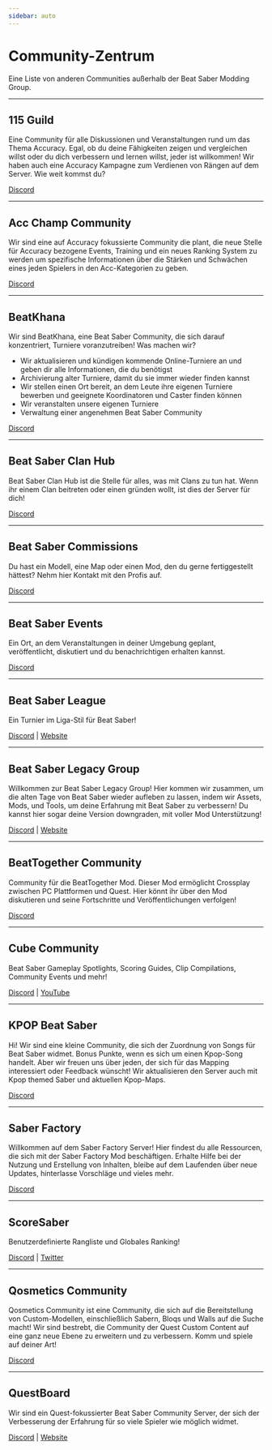 ```yaml
---
sidebar: auto
---
```


# Community-Zentrum
Eine Liste von anderen Communities außerhalb der Beat Saber Modding Group.

---

## 115 Guild
Eine Community für alle Diskussionen und Veranstaltungen rund um das Thema Accuracy. Egal, ob du deine Fähigkeiten zeigen und vergleichen willst oder du dich verbessern und lernen willst, jeder ist willkommen! Wir haben auch eine Accuracy Kampagne zum Verdienen von Rängen auf dem Server. Wie weit kommst du?

[Discord](https://discord.gg/j8m8cxr)

---

## Acc Champ Community
Wir sind eine auf Accuracy fokussierte Community die plant, die neue Stelle für Accuracy bezogene Events, Training und ein neues Ranking System zu werden um spezifische Informationen über die Stärken und Schwächen eines jeden Spielers in den Acc-Kategorien zu geben.

[Discord](https://discord.gg/zd8W4rr)

---

## BeatKhana
Wir sind BeatKhana, eine Beat Saber Community, die sich darauf konzentriert, Turniere voranzutreiben! Was machen wir?

* Wir aktualisieren und kündigen kommende Online-Turniere an und geben dir alle Informationen, die du benötigst
* Archivierung alter Turniere, damit du sie immer wieder finden kannst
* Wir stellen einen Ort bereit, an dem Leute ihre eigenen Turniere bewerben und geeignete Koordinatoren und Caster finden können
* Wir veranstalten unsere eigenen Turniere
* Verwaltung einer angenehmen Beat Saber Community

[Discord](https://discord.gg/5NjfSAC)

---

## Beat Saber Clan Hub
Beat Saber Clan Hub ist die Stelle für alles, was mit Clans zu tun hat. Wenn ihr einem Clan beitreten oder einen gründen wollt, ist dies der Server für dich!

[Discord](https://discord.gg/2a89Nmm3PC)

---

## Beat Saber Commissions
Du hast ein Modell, eine Map oder einen Mod, den du gerne fertiggestellt hättest? Nehm hier Kontakt mit den Profis auf.

[Discord](https://discord.gg/e4f3WBBVnr)

---

## Beat Saber Events
Ein Ort, an dem Veranstaltungen in deiner Umgebung geplant, veröffentlicht, diskutiert und du benachrichtigen erhalten kannst.

[Discord](https://discord.gg/q92brWG)

---

## Beat Saber League
Ein Turnier im Liga-Stil für Beat Saber!

[Discord](https://discord.gg/rNmazdz) | [Website](https://beatsaberleague.com/)

---

## Beat Saber Legacy Group
Willkommen zur Beat Saber Legacy Group! Hier kommen wir zusammen, um die alten Tage von Beat Saber wieder aufleben zu lassen, indem wir Assets, Mods, und Tools, um deine Erfahrung mit Beat Saber zu verbessern! Du kannst hier sogar deine Version downgraden, mit voller Mod Unterstützung!

[Discord](https://discord.gg/MrwMx5e) | [Website](https://bslegacy.com/)

---

## BeatTogether Community
Community für die BeatTogether Mod. Dieser Mod ermöglicht Crossplay zwischen PC Plattformen und Quest. Hier könnt ihr über den Mod diskutieren und seine Fortschritte und Veröffentlichungen verfolgen!

[Discord](https://discord.com/invite/gezGrFG4tz)

---

## Cube Community
Beat Saber Gameplay Spotlights, Scoring Guides, Clip Compilations, Community Events und mehr!

[Discord](https://discord.gg/dwe8mbC) | [YouTube](https://youtube.com/CubeCommunity)

---

## KPOP Beat Saber
Hi! Wir sind eine kleine Community, die sich der Zuordnung von Songs für Beat Saber widmet. Bonus Punkte, wenn es sich um einen Kpop-Song handelt. Aber wir freuen uns über jeden, der sich für das Mapping interessiert oder Feedback wünscht! Wir aktualisieren den Server auch mit Kpop themed Saber und aktuellen Kpop-Maps.

[Discord](https://discord.gg/c9uHGYP)

---

## Saber Factory
Willkommen auf dem Saber Factory Server! Hier findest du alle Ressourcen, die sich mit der Saber Factory Mod beschäftigen. Erhalte Hilfe bei der Nutzung und Erstellung von Inhalten, bleibe auf dem Laufenden über neue Updates, hinterlasse Vorschläge und vieles mehr.

[Discord](https://discord.gg/PjD7WcChH3)

---

## ScoreSaber
Benutzerdefinierte Rangliste und Globales Ranking!

[Discord](https://discord.gg/WpuDMwU) | [Twitter](https://twitter.com/scoresaber)

---

## Qosmetics Community
Qosmetics Community ist eine Community, die sich auf die Bereitstellung von Custom-Modellen, einschließlich Sabern, Bloqs und Walls auf die Suche macht! Wir sind bestrebt, die Community der Quest Custom Content auf eine ganz neue Ebene zu erweitern und zu verbessern. Komm und spiele auf deiner Art!

[Discord](https://discord.gg/NXnPYEh)

---

## QuestBoard
Wir sind ein Quest-fokussierter Beat Saber Community Server, der sich der Verbesserung der Erfahrung für so viele Spieler wie möglich widmet.

[Discord](https://discord.gg/d6DyW9v) | [Website](https://www.questmodding.com/)
